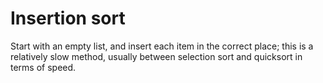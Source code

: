 # Insertion sort

Start with an empty list, and insert each item in the correct place; this is a relatively slow method, usually between selection sort and quicksort in terms of speed.
